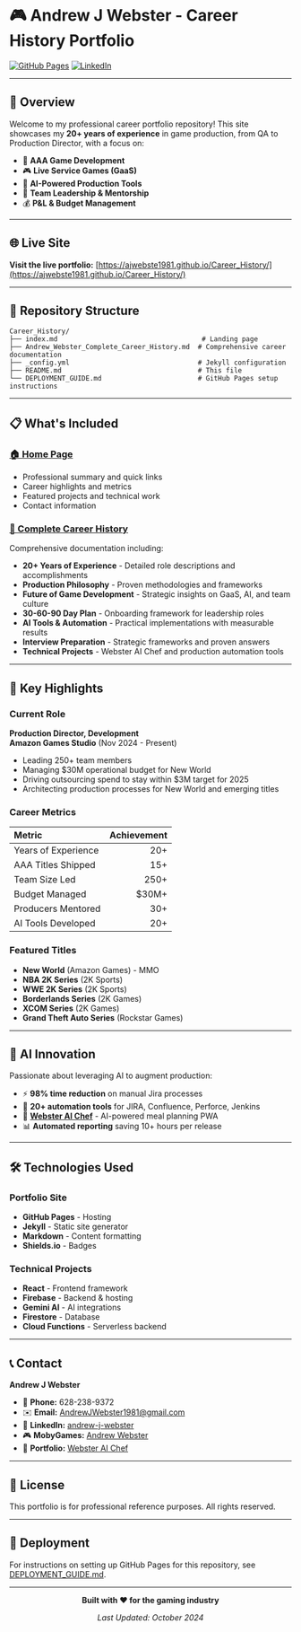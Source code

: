 # 🎮 Andrew J Webster - Career History Portfolio

[![GitHub Pages](https://img.shields.io/badge/GitHub_Pages-Live-success?style=for-the-badge&logo=github)](https://ajwebste1981.github.io/Career_History/)
[![LinkedIn](https://img.shields.io/badge/LinkedIn-Connect-blue?style=for-the-badge&logo=linkedin)](https://www.linkedin.com/in/andrew-j-webster-4b0b7b1b3/)

---

## 📖 Overview

Welcome to my professional career portfolio repository! This site showcases my **20+ years of experience** in game production, from QA to Production Director, with a focus on:

- 🎯 **AAA Game Development**
- 🎮 **Live Service Games (GaaS)**
- 🤖 **AI-Powered Production Tools**
- 👥 **Team Leadership & Mentorship**
- 💰 **P&L & Budget Management**

---

## 🌐 Live Site

**Visit the live portfolio:** [https://ajwebste1981.github.io/Career_History/](https://ajwebste1981.github.io/Career_History/)

---

## 📂 Repository Structure

```
Career_History/
├── index.md                                    # Landing page
├── Andrew_Webster_Complete_Career_History.md  # Comprehensive career documentation
├── _config.yml                                # Jekyll configuration
├── README.md                                  # This file
└── DEPLOYMENT_GUIDE.md                        # GitHub Pages setup instructions
```

---

## 📋 What's Included

### [🏠 Home Page](index.md)
- Professional summary and quick links
- Career highlights and metrics
- Featured projects and technical work
- Contact information

### [📖 Complete Career History](Andrew_Webster_Complete_Career_History.md)
Comprehensive documentation including:
- **20+ Years of Experience** - Detailed role descriptions and accomplishments
- **Production Philosophy** - Proven methodologies and frameworks
- **Future of Game Development** - Strategic insights on GaaS, AI, and team culture
- **30-60-90 Day Plan** - Onboarding framework for leadership roles
- **AI Tools & Automation** - Practical implementations with measurable results
- **Interview Preparation** - Strategic frameworks and proven answers
- **Technical Projects** - Webster AI Chef and production automation tools

---

## 🚀 Key Highlights

### Current Role
**Production Director, Development**  
**Amazon Games Studio** (Nov 2024 - Present)
- Leading 250+ team members
- Managing $30M operational budget for New World
- Driving outsourcing spend to stay within $3M target for 2025
- Architecting production processes for New World and emerging titles

### Career Metrics

| Metric | Achievement |
|:--|--:|
| Years of Experience | 20+ |
| AAA Titles Shipped | 15+ |
| Team Size Led | 250+ |
| Budget Managed | $30M+ |
| Producers Mentored | 30+ |
| AI Tools Developed | 20+ |

### Featured Titles
- **New World** (Amazon Games) - MMO
- **NBA 2K Series** (2K Sports)
- **WWE 2K Series** (2K Sports)
- **Borderlands Series** (2K Games)
- **XCOM Series** (2K Games)
- **Grand Theft Auto Series** (Rockstar Games)

---

## 🤖 AI Innovation

Passionate about leveraging AI to augment production:

- ⚡ **98% time reduction** on manual Jira processes
- 🤖 **20+ automation tools** for JIRA, Confluence, Perforce, Jenkins
- 🍳 **[Webster AI Chef](https://ai-chef-meal-planner.web.app)** - AI-powered meal planning PWA
- 📊 **Automated reporting** saving 10+ hours per release

---

## 🛠️ Technologies Used

### Portfolio Site
- **GitHub Pages** - Hosting
- **Jekyll** - Static site generator
- **Markdown** - Content formatting
- **Shields.io** - Badges

### Technical Projects
- **React** - Frontend framework
- **Firebase** - Backend & hosting
- **Gemini AI** - AI integrations
- **Firestore** - Database
- **Cloud Functions** - Serverless backend

---

## 📞 Contact

**Andrew J Webster**

- 📱 **Phone:** 628-238-9372
- ✉️ **Email:** AndrewJWebster1981@gmail.com
- 🔗 **LinkedIn:** [andrew-j-webster](https://www.linkedin.com/in/andrew-j-webster-4b0b7b1b3/)
- 🎮 **MobyGames:** [Andrew Webster](https://www.mobygames.com/person/581444/andrew-webster/)
- 🍳 **Portfolio:** [Webster AI Chef](https://ai-chef-meal-planner.web.app)

---

## 📄 License

This portfolio is for professional reference purposes. All rights reserved.

---

## 🚀 Deployment

For instructions on setting up GitHub Pages for this repository, see [DEPLOYMENT_GUIDE.md](DEPLOYMENT_GUIDE.md).

---

<div align="center">

**Built with ❤️ for the gaming industry**

*Last Updated: October 2024*

</div>


